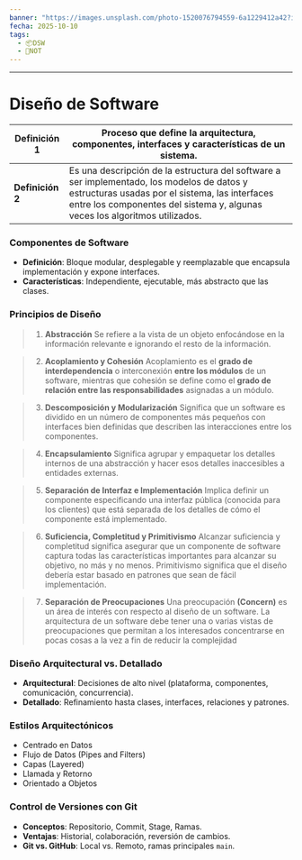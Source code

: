 ```yaml
---
banner: "https://images.unsplash.com/photo-1520076794559-6a1229412a42?ixlib=rb-4.1.0&q=85&fm=jpg&crop=entropy&cs=srgb&w=4800"
fecha: 2025-10-10
tags:
  - 📦DSW
  - 📝NOT
---
```

---
# Diseño de Software

| **Definición 1** | Proceso que define la arquitectura, componentes, interfaces y características de un sistema.                                                                                                                                |
| ---------------- | --------------------------------------------------------------------------------------------------------------------------------------------------------------------------------------------------------------------------- |
| **Definición 2** | Es una descripción de la estructura del software a ser implementado, los modelos de datos y estructuras usadas por el sistema, las interfaces entre los componentes del sistema y, algunas veces los algoritmos utilizados. |
### Componentes de Software
- **Definición**: Bloque modular, desplegable y reemplazable que encapsula implementación y expone interfaces.
- **Características**: Independiente, ejecutable, más abstracto que las clases.

### Principios de Diseño

> 1. **Abstracción**
> Se refiere a la vista de un objeto enfocándose en la información relevante e ignorando el resto de la información.

> 2. **Acoplamiento y Cohesión**
> Acoplamiento es el **grado de interdependencia** o interconexión **entre los módulos** de un software, mientras que cohesión se define como el **grado de relación entre las responsabilidades** asignadas a un módulo.

> 3. **Descomposición y Modularización**
> Significa que un software es dividido en un número de componentes más pequeños con interfaces bien definidas que describen las interacciones entre los componentes.

> 4. **Encapsulamiento**
> Significa agrupar y empaquetar los detalles internos de una abstracción y hacer esos detalles inaccesibles a entidades externas.

> 5. **Separación de Interfaz e Implementación**
> Implica definir un componente especificando una interfaz pública (conocida para los clientes) que está separada de los detalles de cómo el componente está implementado.

> 6. **Suficiencia, Completitud y Primitivismo**
> Alcanzar suficiencia y completitud significa asegurar que un componente de software captura todas las características importantes para alcanzar su objetivo, no más y no menos. Primitivismo significa que el diseño debería estar basado en patrones que sean de fácil implementación.

> 7. **Separación de Preocupaciones**
> Una preocupación **(Concern)** es un área de interés con respecto al diseño de un software. La arquitectura de un software debe tener una o varias vistas de preocupaciones que permitan a los interesados concentrarse en pocas cosas a la vez a fin de reducir la complejidad
### Diseño Arquitectural vs. Detallado
- **Arquitectural**: Decisiones de alto nivel (plataforma, componentes, comunicación, concurrencia).
- **Detallado**: Refinamiento hasta clases, interfaces, relaciones y patrones.
### Estilos Arquitectónicos
- Centrado en Datos
- Flujo de Datos (Pipes and Filters)
- Capas (Layered)
- Llamada y Retorno
- Orientado a Objetos
### Control de Versiones con Git
- **Conceptos**: Repositorio, Commit, Stage, Ramas.
- **Ventajas**: Historial, colaboración, reversión de cambios.
- **Git vs. GitHub**: Local vs. Remoto, ramas principales `main`.